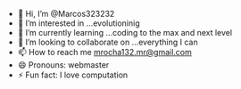 - 👋 Hi, I’m @Marcos323232
- 👀 I’m interested in ...evolutioninig
- 🌱 I’m currently learning ...coding to the max and next level
- 💞️ I’m looking to collaborate on ...everything I can 
- 📫 How to reach me mrocha132.mr@gmail.com
- 😄 Pronouns: webmaster
- ⚡ Fun fact: I love computation

<!---
guithub/Marcos323232 is a ✨ special ✨ repository because its `README.md` (this file) appears on your GitHub profile.
You can click the Preview link to take a look at your changes.
--->
